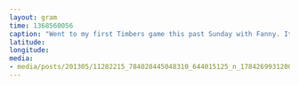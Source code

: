 ```yaml
---
layout: gram
time: 1368560056
caption: "Went to my first Timbers game this past Sunday with Fanny. It was awesome, and not just b/c we won!"
latitude: 
longitude: 
media:
- media/posts/201305/11282215_784028445048310_644015125_n_17842699312000351.jpg
---
```

